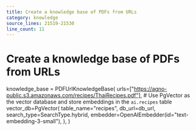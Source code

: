 ```yaml
---
title: Create a knowledge base of PDFs from URLs
category: knowledge
source_lines: 21519-21530
line_count: 11
---
```


# Create a knowledge base of PDFs from URLs
knowledge_base = PDFUrlKnowledgeBase(
    urls=["https://agno-public.s3.amazonaws.com/recipes/ThaiRecipes.pdf"],
    # Use PgVector as the vector database and store embeddings in the `ai.recipes` table
    vector_db=PgVector(
        table_name="recipes",
        db_url=db_url,
        search_type=SearchType.hybrid,
        embedder=OpenAIEmbedder(id="text-embedding-3-small"),
    ),
)

